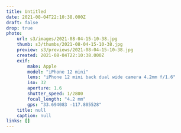 ```yaml
---
title: Untitled
date: 2021-08-04T22:10:38.000Z
draft: false
drop: true
photo:
    url: s3/images/2021-08-04-15-10-38.jpg
    thumb: s3/thumbs/2021-08-04-15-10-38.jpg
    preview: s3/previews/2021-08-04-15-10-38.jpg
    created: 2021-08-04T22:10:38.000Z
    exif:
        make: Apple
        model: "iPhone 12 mini"
        lens: "iPhone 12 mini back dual wide camera 4.2mm f/1.6"
        iso: 32
        aperture: 1.6
        shutter_speed: 1/2800
        focal_length: "4.2 mm"
        gps: "33.694083 -117.805528"
    title: null
    caption: null
links: []
---
```

